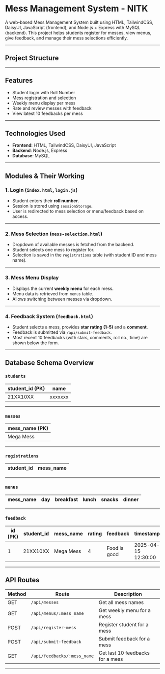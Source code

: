 # Mess Management System - NITK

A web-based Mess Management System built using HTML, TailwindCSS, DaisyUI, JavaScript (frontend), and Node.js + Express with MySQL (backend). This project helps students register for messes, view menus, give feedback, and manage their mess selections efficiently.

---

## Project Structure


---

## Features

- Student login with Roll Number
- Mess registration and selection
- Weekly menu display per mess
- Rate and review messes with feedback
- View latest 10 feedbacks per mess

---

## Technologies Used

- **Frontend**: HTML, TailwindCSS, DaisyUI, JavaScript
- **Backend**: Node.js, Express
- **Database**: MySQL

---

## Modules & Their Working

### 1. Login (`index.html`, `login.js`)
- Student enters their **roll number**.
- Session is stored using `sessionStorage`.
- User is redirected to mess selection or menu/feedback based on access.

---

### 2. Mess Selection (`mess-selection.html`)
- Dropdown of available messes is fetched from the backend.
- Student selects one mess to register for.
- Selection is saved in the `registrations` table (with student ID and mess name).

---

### 3. Mess Menu Display 
- Displays the current **weekly menu** for each mess.
- Menu data is retrieved from `menus` table.
- Allows switching between messes via dropdown.

---

### 4. Feedback System (`feedback.html`)
- Student selects a mess, provides **star rating (1–5)** and a **comment**.
- Feedback is submitted via `/api/submit-feedback`.
- Most recent 10 feedbacks (with stars, comments, roll no., time) are shown below the form.

---

## Database Schema Overview

### `students`
| student_id (PK) | name |
|------------------|-------|
| 21XX10XX | xxxxxxx|

---

### `messes`
| mess_name (PK)      |
|----------------|
| Mega Mess      |

---

### `registrations`
| student_id | mess_name |
|------------|-----------|

---

### `menus`
| mess_name | day       | breakfast | lunch | snacks | dinner |
|-----------|-----------|-----------|-------|--------|--------|

---

### `feedback`
| id (PK) | student_id | mess_name | rating | feedback | timestamp           |
|--------|-------------|-----------|--------|----------|---------------------|
| 1      | 21XX10XX    | Mega Mess | 4      | Food is good | 2025-04-15 12:30:00 |

---

## API Routes

| Method | Route                                | Description                        |
|--------|--------------------------------------|------------------------------------|
| GET    | `/api/messes`                        | Get all mess names                 |
| GET    | `/api/menus/:mess_name`              | Get weekly menu for a mess         |
| POST   | `/api/register-mess`                 | Register student for a mess        |
| POST   | `/api/submit-feedback`               | Submit feedback for a mess         |
| GET    | `/api/feedbacks/:mess_name`          | Get last 10 feedbacks for a mess   |

---
